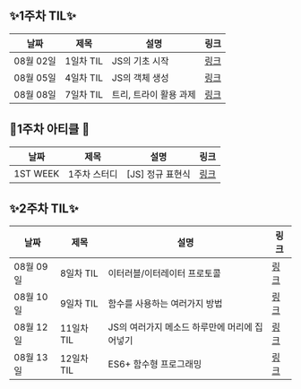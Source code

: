✨1주차 TIL✨
----------
| 날짜 | 제목  | 설명              | 링크     |
| ---- | ----- | ----------------- | -------- |
| 08월 02일 | 1일차 TIL | JS의 기초 시작 | [링크](https://velog.io/@gyulhana/TIL-%EB%8D%B0%EB%B8%8C%EC%BD%94%EC%8A%A4-01-%EB%87%8C%EA%B0%80-%ED%84%B0%EC%A7%80%EA%B3%A0-%EC%9E%88%EC%96%B4%EC%9A%94) |
| 08월 05일 | 4일차 TIL | JS의 객체 생성 | [링크](https://velog.io/@gyulhana/TIL-JS-%EA%B0%9D%EC%B2%B4%EB%A5%BC-%EC%83%9D%EC%84%B1%ED%95%98%EB%8A%94-4%EA%B0%80%EC%A7%80-%EB%B0%A9%EB%B2%95) |
| 08월 08일 | 7일차 TIL | 트리, 트라이 활용 과제 | [링크](https://velog.io/@gyulhana/TIL-JS-트리-트라이-과제하기) |

📝1주차 아티클 📝
----------
| 날짜 | 제목  | 설명              | 링크     |
| ---- | ----- | ----------------- | -------- |
| 1ST WEEK | 1주차 스터디 | \[JS\] 정규 표현식 | [링크](https://velog.io/@gyulhana/JS-%EC%A0%95%EA%B7%9C-%ED%91%9C%ED%98%84%EC%8B%9D) |

✨2주차 TIL✨
----------
| 날짜 | 제목  | 설명              | 링크     |
| ---- | ----- | ----------------- | -------- |
| 08월 09일 | 8일차 TIL | 이터러블/이터레이터 프로토콜 | [링크](https://velog.io/@gyulhana/TIL-데브코스-6일차) |
| 08월 10일 | 9일차 TIL | 함수를 사용하는 여러가지 방법 | [링크](https://velog.io/@gyulhana/TIL-JS-%ED%95%A8%EC%88%98-%EC%82%AC%EC%9A%A9%EB%B2%95) |
| 08월 12일 | 11일차 TIL | JS의 여러가지 메소드 하루만에 머리에 집어넣기 | [링크](https://velog.io/@gyulhana/TIL-JS-%EA%B5%AC%EC%A1%B0-%EB%B6%84%ED%95%B4-%EC%98%B5%EC%85%94%EB%84%90-%EC%B2%B4%EC%9D%B4%EB%8B%9D-%EA%B7%B8-%EC%99%B8-%EC%97%AC%EB%9F%AC%EA%B0%80%EC%A7%80-%EB%A9%94%EC%86%8C%EB%93%9CforEach-map-find-filter-some-every) |
| 08월 13일 | 12일차 TIL | ES6+ 함수형 프로그래밍 | [링크](https://velog.io/@gyulhana/TIL-ES6-%ED%95%A8%EC%88%98%ED%98%95-%ED%94%84%EB%A1%9C%EA%B7%B8%EB%9E%98%EB%B0%8D) |
